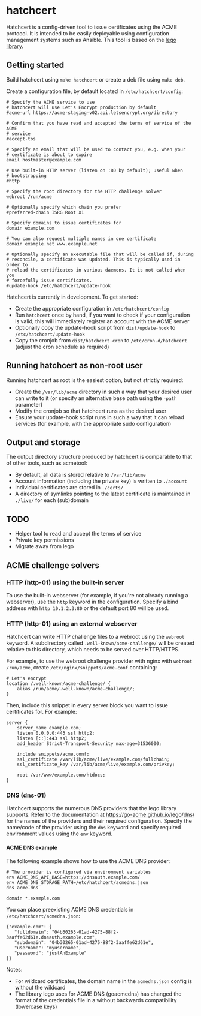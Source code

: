 # hatchcert

Hatchcert is a config-driven tool to issue certificates using the ACME protocol.
It is intended to be easily deployable using configuration management systems
such as Ansible.
This tool is based on the [lego library](https://go-acme.github.io/lego/).


## Getting started

Build hatchcert using `make hatchcert` or create a deb file using `make deb`.

Create a configuration file, by default located in `/etc/hatchcert/config`:

    # Specify the ACME service to use
    # hatchcert will use Let's Encrypt production by default
    #acme-url https://acme-staging-v02.api.letsencrypt.org/directory

    # Confirm that you have read and accepted the terms of service of the ACME
    # service
    #accept-tos

    # Specify an email that will be used to contact you, e.g. when your
    # certificate is about to expire
    email hostmaster@example.com

    # Use built-in HTTP server (listen on :80 by default); useful when
    # bootstrapping
    #http

    # Specify the root directory for the HTTP challenge solver
    webroot /run/acme

    # Optionally specify which chain you prefer
    #preferred-chain ISRG Root X1

    # Specify domains to issue certificates for
    domain example.com

    # You can also request multiple names in one certificate
    domain example.net www.example.net

    # Optionally specify an executable file that will be called if, during
    # reconcile, a certificate was updated. This is typically used in order to
    # reload the certificates in various daemons. It is not called when you
    # forcefully issue certificates.
    #update-hook /etc/hatchcert/update-hook


Hatchcert is currently in development.
To get started:

* Create the appropriate configuration in `/etc/hatchcert/config`
* Run `hatchcert` once by hand, if you want to check if your configuration is
  valid; this will immediately register an account with the ACME server
* Optionally copy the update-hook script from `dist/update-hook` to `/etc/hatchcert/update-hook`
* Copy the cronjob from `dist/hatchcert.cron` to
  `/etc/cron.d/hatchcert` (adjust the cron schedule as required)



## Running hatchcert as non-root user

Running hatchcert as root is the easiest option, but not strictly required:

* Create the `/var/lib/acme` directory in such a way that your desired user can
  write to it (or specify an alternative base path using the `-path` parameter)
* Modify the cronjob so that hatchcert runs as the desired user
* Ensure your update-hook script runs in such a way that it can reload services
  (for example, with the appropriate sudo configuration)


## Output and storage

The output directory structure produced by hatchcert is comparable to that of
other tools, such as acmetool:

* By default, all data is stored relative to `/var/lib/acme`
* Account information (including the private key) is written to `./account`
* Individual certificates are stored in `./certs/`
* A directory of symlinks pointing to the latest certificate is maintained in
  `./live/` for each (sub)domain


## TODO

* Helper tool to read and accept the terms of service
* Private key permissions
* Migrate away from lego


## ACME challenge solvers


### HTTP (http-01) using the built-in server

To use the built-in webserver (for example, if you're not already running a
webserver), use the `http` keyword in the configuration.
Specify a bind address with `http 10.1.2.3:80` or the default port 80 will be
used.


### HTTP (http-01) using an external webserver

Hatchcert can write HTTP challenge files to a webroot using the `webroot`
keyword.
A subdirectory called `.well-known/acme-challenge/` will be created relative to
this directory, which needs to be served over HTTP/HTTPS.

For example, to use the webroot challenge provider with nginx with
`webroot /run/acme`, create `/etc/nginx/snippets/acme.conf` containing:

    # Let's encrypt
    location /.well-known/acme-challenge/ {
        alias /run/acme/.well-known/acme-challenge/;
    }

Then, include this snippet in every server block you want to issue certificates
for.  For example:

    server {
        server_name example.com;
        listen 0.0.0.0:443 ssl http2;
        listen [::]:443 ssl http2;
        add_header Strict-Transport-Security max-age=31536000;

        include snippets/acme.conf;
        ssl_certificate /var/lib/acme/live/example.com/fullchain;
        ssl_certificate_key /var/lib/acme/live/example.com/privkey;

        root /var/www/example.com/htdocs;
    }


### DNS (dns-01)

Hatchcert supports the numerous DNS providers that the lego library supports.
Refer to the documentation at https://go-acme.github.io/lego/dns/ for the names
of the providers and their required configuration.
Specify the name/code of the provider using the `dns` keyword and specify
required environment values using the `env` keyword.


#### ACME DNS example

The following example shows how to use the ACME DNS provider:

    # The provider is configured via environment variables
    env ACME_DNS_API_BASE=https://dnsauth.example.com/
    env ACME_DNS_STORAGE_PATH=/etc/hatchcert/acmedns.json
    dns acme-dns

    domain *.example.com

You can place preexisting ACME DNS credentials in
`/etc/hatchcert/acmedns.json`:

    {"example.com": {
       "fulldomain": "04b30265-01ad-4275-88f2-3aaffe62d61e.dnsauth.example.com",
       "subdomain": "04b30265-01ad-4275-88f2-3aaffe62d61e",
       "username": "myusername",
       "password": "justAnExample"
    }}

Notes:

* For wildcard certificates, the domain name in the `acmedns.json` config is
  without the wildcard
* The library lego uses for ACME DNS (goacmedns) has changed the format of the
  credentials file in a without backwards compatibility (lowercase keys)
